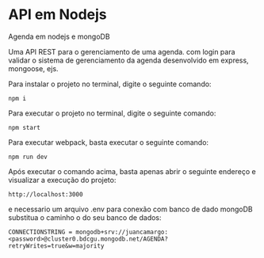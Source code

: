 
# API em Nodejs
Agenda em nodejs e mongoDB

Uma API REST para o gerenciamento de uma agenda. com login para validar o sistema de gerenciamento da agenda desenvolvido em express, mongoose, ejs.

Para instalar o projeto no terminal, digite o seguinte comando:
```shell script
npm i
```

Para executar o projeto no terminal, digite o seguinte comando:
```
npm start
```

Para executar webpack, basta executar o seguinte comando:
```
npm run dev
```

Após executar o comando acima, basta apenas abrir o seguinte endereço e visualizar a execução do projeto:
```
http://localhost:3000
```

e necessario um arquivo .env para conexão com banco de dado mongoDB substitua o caminho o do seu banco de dados:
```
CONNECTIONSTRING = mongodb+srv://juancamargo:<password>@cluster0.bdcgu.mongodb.net/AGENDA?retryWrites=true&w=majority
```
